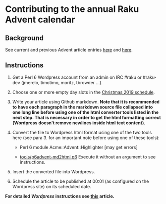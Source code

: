 # Contributing to the annual Raku Advent calendar

## Background

See current and previous Advent article entries
[here](https://perl6advent.wordpress.com/) and [here](https://rakuadventcalendar.wordpress.com).

## Instructions

1. Get a Perl 6 Wordpress account from an admin on IRC #raku or #raku-dev
   (jmerelo, timotimo, moritz, tbrowder ...).

2. Choose one or more empty day slots in the
   [Christmas 2019 schedule](raku-advent-2019/schedule).

3. Write your article using Github markdown.  **Note that it is
   recommended to have each paragraph in the markdown source file
   collapsed into one long line before using one of the html converter
   tools listed in the next step.  That is necessary in order to get
   the html formatting correct (Wordpress doesn't remove newlines
   inside html text content)**.

4. Convert the file to Wordpress html format using one of the two
   tools here (see para 3. for an important note before using one of
   these tools):

   * Perl 6 module Acme::Advent::Highlighter [may get errors]

   * [tools/p6advent-md2html.p6](tools/p6advent-md2html.p6) Execute it
     without an argument to see instructions.

5. Insert the converted file into Wordpress.

6. Schedule the article to be published at 00:01 (as configured on the
   Wordpress site) on its scheduled date.

**For detailed *Wordpress* instructions see
  [this](https://codex.wordpress.org/Posts#Best_Practices_For_Posting)
  article.**
